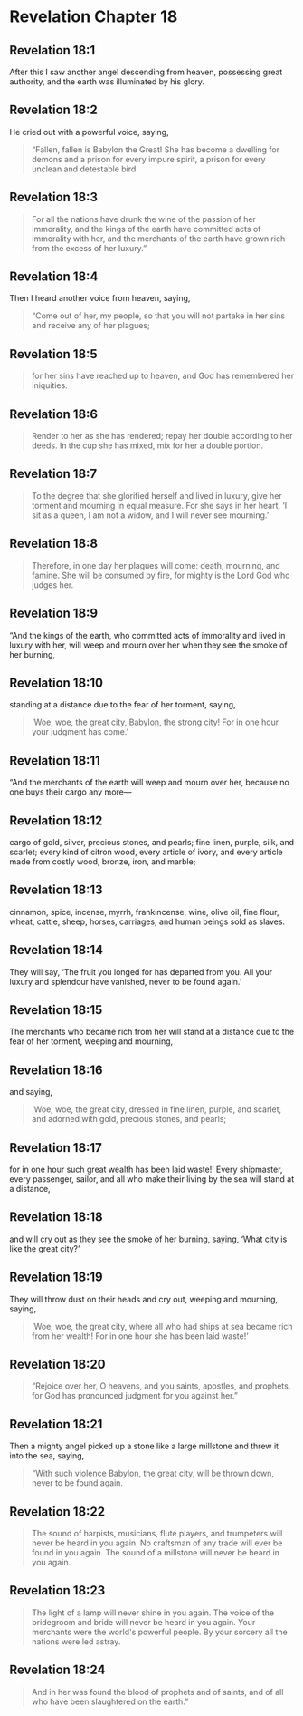 # Revelation Chapter 18

## Revelation 18:1

After this I saw another angel descending from heaven, possessing great authority, and the earth was illuminated by his glory.

## Revelation 18:2

He cried out with a powerful voice, saying,

> “Fallen, fallen is Babylon the Great!
> She has become a dwelling for demons
> and a prison for every impure spirit,
> a prison for every unclean and detestable bird.

## Revelation 18:3

> For all the nations have drunk the wine of the passion of her immorality,
> and the kings of the earth have committed acts of immorality with her,
> and the merchants of the earth have grown rich from the excess of her luxury.”

## Revelation 18:4

Then I heard another voice from heaven, saying,

> “Come out of her, my people,
> so that you will not partake in her sins
> and receive any of her plagues;

## Revelation 18:5

> for her sins have reached up to heaven,
> and God has remembered her iniquities.

## Revelation 18:6

> Render to her as she has rendered;
> repay her double according to her deeds.
> In the cup she has mixed, mix for her a double portion.

## Revelation 18:7

> To the degree that she glorified herself and lived in luxury,
> give her torment and mourning in equal measure.
> For she says in her heart, ‘I sit as a queen, I am not a widow, and I will never see mourning.’

## Revelation 18:8

> Therefore, in one day her plagues will come:
> death, mourning, and famine.
> She will be consumed by fire,
> for mighty is the Lord God who judges her.

## Revelation 18:9

“And the kings of the earth, who committed acts of immorality and lived in luxury with her, will weep and mourn over her when they see the smoke of her burning,

## Revelation 18:10

standing at a distance due to the fear of her torment, saying,

> ‘Woe, woe, the great city, Babylon, the strong city!
> For in one hour your judgment has come.’

## Revelation 18:11

“And the merchants of the earth will weep and mourn over her, because no one buys their cargo any more—

## Revelation 18:12

cargo of gold, silver, precious stones, and pearls; fine linen, purple, silk, and scarlet; every kind of citron wood, every article of ivory, and every article made from costly wood, bronze, iron, and marble;

## Revelation 18:13

cinnamon, spice, incense, myrrh, frankincense, wine, olive oil, fine flour, wheat, cattle, sheep, horses, carriages, and human beings sold as slaves.

## Revelation 18:14

They will say, ‘The fruit you longed for has departed from you. All your luxury and splendour have vanished, never to be found again.’

## Revelation 18:15

The merchants who became rich from her will stand at a distance due to the fear of her torment, weeping and mourning,

## Revelation 18:16

and saying,

> ‘Woe, woe, the great city,
> dressed in fine linen, purple, and scarlet,
> and adorned with gold, precious stones, and pearls;

## Revelation 18:17

for in one hour such great wealth has been laid waste!’ Every shipmaster, every passenger, sailor, and all who make their living by the sea will stand at a distance,

## Revelation 18:18

and will cry out as they see the smoke of her burning, saying, ‘What city is like the great city?’

## Revelation 18:19

They will throw dust on their heads and cry out, weeping and mourning, saying,

> ‘Woe, woe, the great city,
> where all who had ships at sea became rich from her wealth!
> For in one hour she has been laid waste!’

## Revelation 18:20

> “Rejoice over her, O heavens, and you saints, apostles, and prophets,
> for God has pronounced judgment for you against her.”

## Revelation 18:21

Then a mighty angel picked up a stone like a large millstone and threw it into the sea, saying,

> “With such violence Babylon, the great city,
> will be thrown down, never to be found again.

## Revelation 18:22

> The sound of harpists, musicians, flute players, and trumpeters
> will never be heard in you again.
> No craftsman of any trade will ever be found in you again.
> The sound of a millstone will never be heard in you again.

## Revelation 18:23

> The light of a lamp
> will never shine in you again.
> The voice of the bridegroom and bride
> will never be heard in you again.
> Your merchants were the world's powerful people.
> By your sorcery all the nations were led astray.

## Revelation 18:24

> And in her was found the blood of prophets and of saints,
> and of all who have been slaughtered on the earth.”
